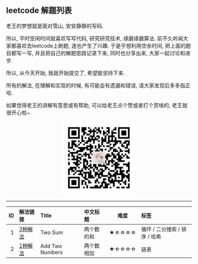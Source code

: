 ## leetcode 解题列表

老王的梦想就是面对雪山, 安安静静的写码. 

所以, 平时空闲时间就喜欢写写代码, 研究研究技术, 琢磨琢磨算法. 前不久听闻大家都喜欢去leetcode上刷题, 遂也产生了兴趣. 于是乎想利用空余时间, 把上面的题目都写一写, 并且把自己的解题思路记录下来, 同时也分享出来, 大家一起讨论和进步.

所以, 从今天开始, 我就开始提交了, 希望能坚持下来.

所有的解法, 在理解和实现的时候, 有可能会有遗漏和错误, 请大家发现后多多指正哈.

如果觉得老王的讲解有意思或有帮助, 可以给老王点个赞或者打个赏啥的, 老王就很开心啦~

<div align="center"><img src="https://github.com/simplemain/leetcode/blob/master/qrcode_pay.min.jpg" width="200" height="200" /></div>

---

| ID | 解法链接 |    Title    | 中文标题 |  难度  |    标签   |
|---:|:-------|:-----------|:--------|:-----:|:-------|
| 1 | [3种解法](https://github.com/simplemain/leetcode/blob/master/1/analysis.md) |  Two Sum | 两个数的和 | ★☆☆☆☆ | 循环 / 二分搜索 / 排序 / 哈希 |
| 2 | [1种解法](https://github.com/simplemain/leetcode/blob/master/2/analysis.md) |  Add Two Numbers | 两个数相加 | ★☆☆☆☆ | 链表 |


